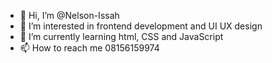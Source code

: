 - 👋 Hi, I’m @Nelson-Issah
- 👀 I’m interested in frontend development and UI UX design
- 🌱 I’m currently learning html, CSS and JavaScript
- 📫 How to reach me 08156159974

<!---
DevNisah/Nelson-Issah is a ✨ special ✨ repository because its `README.md` (this file) appears on your GitHub profile.
You can click the Preview link to take a look at your changes.
--->
